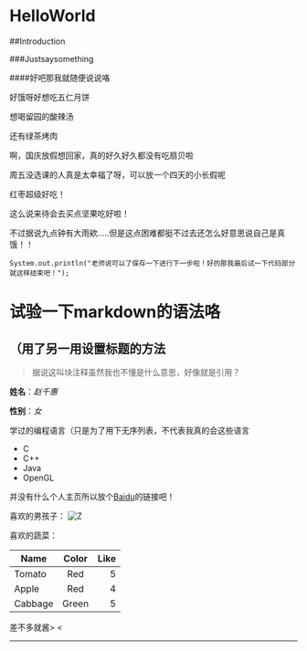 # HelloWorld

##Introduction

###Justsaysomething

####好吧那我就随便说说咯


好饿呀好想吃五仁月饼

想喝留园的酸辣汤

还有绿茶烤肉

啊，国庆放假想回家，真的好久好久都没有吃扇贝啦

周五没选课的人真是太幸福了呀，可以放一个四天的小长假呢

红枣超级好吃！

这么说来待会去买点坚果吃好啦！

不过据说九点钟有大雨欸.....但是这点困难都挺不过去还怎么好意思说自己是真饿！！

`System.out.println("老师说可以了保存一下进行下一步啦！好的那我最后试一下代码部分就这样结束吧！");`



试验一下markdown的语法咯
=
（用了另一用设置标题的方法
-

>据说这叫块注释虽然我也不懂是什么意思，好像就是引用？


**姓名**：*赵千惠*

**性别**：*女*


学过的编程语言（只是为了用下无序列表，不代表我真的会这些语言
* C
* C++
* Java
* OpenGL

并没有什么个人主页所以放个[Baidu](http://baidu.com)的链接吧！


喜欢的男孩子：
![Z](http://img3.duitang.com/uploads/item/201411/08/20141108180621_QhYNC.jpeg)


喜欢的蔬菜：

| Name          |Color          |Like   |
| ------------- |:-------------:| -----:|
| Tomato        | Red           |   5   |
| Apple         | Red           |   4   |
| Cabbage       | Green         |   5   |


差不多就酱> <

---
